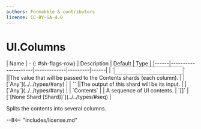 ```yaml
---
authors: Formabble & contributors
license: CC-BY-SA-4.0
---
```



# UI.Columns

<div class="sh-parameters" markdown="1">
| Name | - {: #sh-flags-row} | Description | Default | Type |
|------|---------------------|-------------|---------|------|
| `<input>` ||The value that will be passed to the Contents shards (each column). | | [`Any`](../../types/#any) |
| `<output>` ||The output of this shard will be its input. | | [`Any`](../../types/#any) |
| `Contents` |  | A sequence of UI contents. | `[]` | [`[None Shard [Shard]]`](../../types/#seq) |

</div>

Splits the contents into several columns.

--8<-- "includes/license.md"

